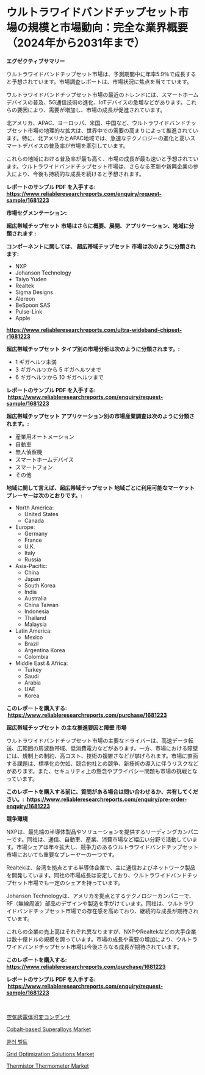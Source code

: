<p><h1>ウルトラワイドバンドチップセット市場の規模と市場動向：完全な業界概要（2024年から2031年まで）</h1></p><p><strong>エグゼクティブサマリー</strong></p>
<p><p>ウルトラワイドバンドチップセット市場は、予測期間中に年率5.9％で成長すると予想されています。市場調査レポートは、市場状況に焦点を当てています。</p><p>ウルトラワイドバンドチップセット市場の最近のトレンドには、スマートホームデバイスの普及、5G通信技術の進化、IoTデバイスの急増などがあります。これらの要因により、需要が増加し、市場の成長が促進されています。</p><p>北アメリカ、APAC、ヨーロッパ、米国、中国など、ウルトラワイドバンドチップセット市場の地理的な拡大は、世界中での需要の高まりによって推進されています。特に、北アメリカとAPAC地域では、急速なテクノロジーの進化と高いスマートデバイスの普及率が市場を牽引しています。</p><p>これらの地域における普及率が最も高く、市場の成長が最も速いと予想されています。ウルトラワイドバンドチップセット市場は、さらなる革新や新興企業の参入により、今後も持続的な成長を続けると予想されます。</p></p>
<p><strong>レポートのサンプル PDF を入手する: <a href="https://www.reliableresearchreports.com/enquiry/request-sample/1681223">https://www.reliableresearchreports.com/enquiry/request-sample/1681223</a></strong></p>
<p><strong>市場セグメンテーション:</strong></p>
<p><strong> 超広帯域チップセット 市場はさらに概要、展開、アプリケーション、地域に分類されます :</strong></p>
<p><strong>コンポーネントに関しては、 超広帯域チップセット 市場は次のように分類されます: &nbsp;</strong></p>
<p><ul><li>NXP</li><li>Johanson Technology</li><li>Taiyo Yuden</li><li>Realtek</li><li>Sigma Designs</li><li>Alereon</li><li>BeSpoon SAS</li><li>Pulse-Link</li><li>Apple</li></ul></p>
<p><strong><a href="https://www.reliableresearchreports.com/ultra-wideband-chipset-r1681223">https://www.reliableresearchreports.com/ultra-wideband-chipset-r1681223</a></strong></p>
<p><strong> 超広帯域チップセット タイプ別の市場分析は次のように分類されます。:</strong></p>
<p><ul><li>1 ギガヘルツ未満</li><li>3 ギガヘルツから 5 ギガヘルツまで</li><li>6 ギガヘルツから 10 ギガヘルツまで</li></ul></p>
<p><strong>レポートのサンプル PDF を入手する: &nbsp;<a href="https://www.reliableresearchreports.com/enquiry/request-sample/1681223">https://www.reliableresearchreports.com/enquiry/request-sample/1681223</a></strong></p>
<p><strong> 超広帯域チップセット アプリケーション別の市場産業調査は次のように分類されます。:</strong></p>
<p><ul><li>産業用オートメーション</li><li>自動車</li><li>無人偵察機</li><li>スマートホームデバイス</li><li>スマートフォン</li><li>その他</li></ul></p>
<p><strong>地域に関して言えば、超広帯域チップセット 地域ごとに利用可能なマーケットプレーヤーは次のとおりです。:</strong></p>
<p><ul>
    <li>
        North America:
        <ul>
            <li>United States</li>
            <li>Canada</li>
        </ul>
    </li>
    <li>
        Europe:
        <ul>
            <li>Germany</li>
            <li>France</li>
            <li>U.K.</li>
            <li>Italy</li>
            <li>Russia</li>
        </ul>
    </li>
    <li>
        Asia-Pacific:
        <ul>
            <li>China</li>
            <li>Japan</li>
            <li>South Korea</li>
            <li>India</li>
            <li>Australia</li>
            <li>China Taiwan</li>
            <li>Indonesia</li>
            <li>Thailand</li>
            <li>Malaysia</li>
        </ul>
    </li>
    <li>
        Latin America:
        <ul>
            <li>Mexico</li>
            <li>Brazil</li>
            <li>Argentina Korea</li>
            <li>Colombia</li>
        </ul>
    </li>
    <li>
        Middle East & Africa:
        <ul>
            <li>Turkey</li>
            <li>Saudi</li>
            <li>Arabia</li>
            <li>UAE</li>
            <li>Korea</li>
        </ul>
    </li>
    </ul></p>
<p><strong>このレポートを購入する: &nbsp;<a href="https://www.reliableresearchreports.com/purchase/1681223">https://www.reliableresearchreports.com/purchase/1681223</a></strong></p>
<p><strong>超広帯域チップセット の主な推進要因と障壁 市場</strong></p>
<p><p>ウルトラワイドバンドチップセット市場の主要なドライバーは、高速データ転送、広範囲の周波数帯域、低消費電力などがあります。一方、市場における障壁には、規制上の制約、高コスト、技術の複雑さなどが挙げられます。市場に直面する課題は、標準化の欠如、競合他社との競争、新技術の導入に伴うリスクなどがあります。また、セキュリティ上の懸念やプライバシー問題も市場の挑戦となっています。</p></p>
<p><strong>このレポートを購入する前に、質問がある場合は問い合わせるか、共有してください。:&nbsp; <a href="https://www.reliableresearchreports.com/enquiry/pre-order-enquiry/1681223">https://www.reliableresearchreports.com/enquiry/pre-order-enquiry/1681223</a></strong></p>
<p><strong>競争環境</strong></p>
<p><p>NXPは、最先端の半導体製品やソリューションを提供するリーディングカンパニーです。同社は、通信、自動車、産業、消費市場など幅広い分野で活動しています。市場シェアは年々拡大し、競争力のあるウルトラワイドバンドチップセット市場においても重要なプレーヤーの一つです。</p><p>Realtekは、台湾を拠点とする半導体企業で、主に通信およびネットワーク製品を開発しています。同社の市場成長は安定しており、ウルトラワイドバンドチップセット市場でも一定のシェアを持っています。</p><p>Johanson Technologyは、アメリカを拠点とするテクノロジーカンパニーで、RF（無線周波）部品のデザインや製造を手がけています。同社は、ウルトラワイドバンドチップセット市場での存在感を高めており、継続的な成長が期待されています。</p><p>これらの企業の売上高はそれぞれ異なりますが、NXPやRealtekなどの大手企業は数十億ドルの規模を誇っています。市場の成長や需要の増加により、ウルトラワイドバンドチップセット市場は今後さらなる成長が期待されています。</p></p>
<p><strong>このレポートを購入する: &nbsp; <a href="https://www.reliableresearchreports.com/purchase/1681223">https://www.reliableresearchreports.com/purchase/1681223</a></strong></p>
<p><strong>レポートのサンプル PDF を入手する: &nbsp;<a href="https://www.reliableresearchreports.com/enquiry/request-sample/1681223">https://www.reliableresearchreports.com/enquiry/request-sample/1681223</a></strong><strong></strong></p>
<p>&nbsp;</p>
<p><p><a href="https://medium.com/@rodhoppe07/%E3%82%A8%E3%82%A2%E8%AA%98%E9%9B%BB%E4%BD%93%E5%8F%AF%E5%A4%89%E3%82%AD%E3%83%A3%E3%83%91%E3%82%B7%E3%82%BF%E5%B8%82%E5%A0%B4%E3%81%AF-%E5%B8%82%E5%A0%B4%E3%82%B7%E3%82%A7%E3%82%A2-%E5%B8%82%E5%A0%B4%E5%8B%95%E5%90%91-%E5%B8%82%E5%A0%B4%E6%88%90%E9%95%B7%E3%81%AB%E9%96%A2%E3%81%99%E3%82%8B%E6%83%85%E5%A0%B1%E3%82%92%E6%8F%90%E4%BE%9B%E3%81%97%E3%81%BE%E3%81%99-c453692711bc">空気誘電体可変コンデンサ</a></p><p><a href="https://issuu.com/reportprime-2/docs/cobalt-based-superalloys-market-size-2030.pptx">Cobalt-based Superalloys Market</a></p><p><a href="https://github.com/novabrown3/Market-Research-Report-List-1/blob/main/374742454517.md">쿨러 벨트</a></p><p><a href="https://github.com/bobicer/Market-Research-Report-List-3/blob/main/grid-optimization-solutions-market.md">Grid Optimization Solutions Market</a></p><p><a href="https://www.linkedin.com/pulse/thermistor-thermometer-market-comprehensive-assessment-type-lnqpe">Thermistor Thermometer Market</a></p></p>